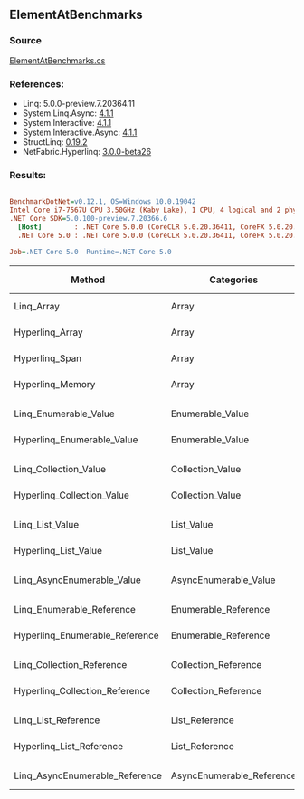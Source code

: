 ﻿## ElementAtBenchmarks

### Source
[ElementAtBenchmarks.cs](../NetFabric.Hyperlinq.Benchmarks/Benchmarks/ElementAtBenchmarks.cs)

### References:
- Linq: 5.0.0-preview.7.20364.11
- System.Linq.Async: [4.1.1](https://www.nuget.org/packages/System.Linq.Async/4.1.1)
- System.Interactive: [4.1.1](https://www.nuget.org/packages/System.Interactive/4.1.1)
- System.Interactive.Async: [4.1.1](https://www.nuget.org/packages/System.Interactive.Async/4.1.1)
- StructLinq: [0.19.2](https://www.nuget.org/packages/StructLinq/0.19.2)
- NetFabric.Hyperlinq: [3.0.0-beta26](https://www.nuget.org/packages/NetFabric.Hyperlinq/3.0.0-beta26)

### Results:
``` ini

BenchmarkDotNet=v0.12.1, OS=Windows 10.0.19042
Intel Core i7-7567U CPU 3.50GHz (Kaby Lake), 1 CPU, 4 logical and 2 physical cores
.NET Core SDK=5.0.100-preview.7.20366.6
  [Host]        : .NET Core 5.0.0 (CoreCLR 5.0.20.36411, CoreFX 5.0.20.36411), X64 RyuJIT
  .NET Core 5.0 : .NET Core 5.0.0 (CoreCLR 5.0.20.36411, CoreFX 5.0.20.36411), X64 RyuJIT

Job=.NET Core 5.0  Runtime=.NET Core 5.0  

```
|                         Method |                Categories | Count |         Mean |      Error |     StdDev | Ratio |  Gen 0 | Gen 1 | Gen 2 | Allocated |
|------------------------------- |-------------------------- |------ |-------------:|-----------:|-----------:|------:|-------:|------:|------:|----------:|
|                     Linq_Array |                     Array |   100 |    20.563 ns |  0.1479 ns |  0.1311 ns |  1.00 |      - |     - |     - |         - |
|                Hyperlinq_Array |                     Array |   100 |     4.473 ns |  0.0294 ns |  0.0275 ns |  0.22 |      - |     - |     - |         - |
|                 Hyperlinq_Span |                     Array |   100 |     4.226 ns |  0.0358 ns |  0.0334 ns |  0.21 |      - |     - |     - |         - |
|               Hyperlinq_Memory |                     Array |   100 |     5.820 ns |  0.0258 ns |  0.0202 ns |  0.28 |      - |     - |     - |         - |
|                                |                           |       |              |            |            |       |        |       |       |           |
|          Linq_Enumerable_Value |          Enumerable_Value |   100 |   343.014 ns |  2.1772 ns |  2.0365 ns |  1.00 | 0.0153 |     - |     - |      32 B |
|     Hyperlinq_Enumerable_Value |          Enumerable_Value |   100 |   132.315 ns |  0.6109 ns |  0.5416 ns |  0.39 |      - |     - |     - |         - |
|                                |                           |       |              |            |            |       |        |       |       |           |
|          Linq_Collection_Value |          Collection_Value |   100 |   346.126 ns |  2.1100 ns |  1.8705 ns |  1.00 | 0.0153 |     - |     - |      32 B |
|     Hyperlinq_Collection_Value |          Collection_Value |   100 |   138.483 ns |  0.8333 ns |  0.7387 ns |  0.40 |      - |     - |     - |         - |
|                                |                           |       |              |            |            |       |        |       |       |           |
|                Linq_List_Value |                List_Value |   100 |     9.652 ns |  0.0657 ns |  0.0582 ns |  1.00 |      - |     - |     - |         - |
|           Hyperlinq_List_Value |                List_Value |   100 |     6.556 ns |  0.0498 ns |  0.0441 ns |  0.68 |      - |     - |     - |         - |
|                                |                           |       |              |            |            |       |        |       |       |           |
|     Linq_AsyncEnumerable_Value |     AsyncEnumerable_Value |   100 | 2,130.236 ns |  6.6844 ns |  5.9256 ns |  1.00 | 0.0191 |     - |     - |      40 B |
|                                |                           |       |              |            |            |       |        |       |       |           |
|      Linq_Enumerable_Reference |      Enumerable_Reference |   100 |   237.121 ns |  1.7595 ns |  1.5598 ns |  1.00 | 0.0153 |     - |     - |      32 B |
| Hyperlinq_Enumerable_Reference |      Enumerable_Reference |   100 |   233.889 ns |  1.0268 ns |  0.9102 ns |  0.99 | 0.0153 |     - |     - |      32 B |
|                                |                           |       |              |            |            |       |        |       |       |           |
|      Linq_Collection_Reference |      Collection_Reference |   100 |   238.227 ns |  2.6173 ns |  2.3202 ns |  1.00 | 0.0153 |     - |     - |      32 B |
| Hyperlinq_Collection_Reference |      Collection_Reference |   100 |   252.386 ns |  1.6660 ns |  1.4769 ns |  1.06 | 0.0153 |     - |     - |      32 B |
|                                |                           |       |              |            |            |       |        |       |       |           |
|            Linq_List_Reference |            List_Reference |   100 |     9.647 ns |  0.0600 ns |  0.0532 ns |  1.00 |      - |     - |     - |         - |
|       Hyperlinq_List_Reference |            List_Reference |   100 |     6.640 ns |  0.0413 ns |  0.0366 ns |  0.69 |      - |     - |     - |         - |
|                                |                           |       |              |            |            |       |        |       |       |           |
| Linq_AsyncEnumerable_Reference | AsyncEnumerable_Reference |   100 | 2,030.669 ns | 15.5202 ns | 14.5176 ns |  1.00 | 0.0191 |     - |     - |      40 B |
